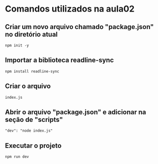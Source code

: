 # Comandos utilizados na aula02


## Criar um novo arquivo chamado "package.json" no diretório atual

    npm init -y

## Importar a biblioteca readline-sync

    npm install readline-sync

## Criar o arquivo

    index.js

## Abrir o arquivo "package.json" e adicionar na seção de "scripts"

    "dev": "node index.js"

## Executar o projeto

    npm run dev 